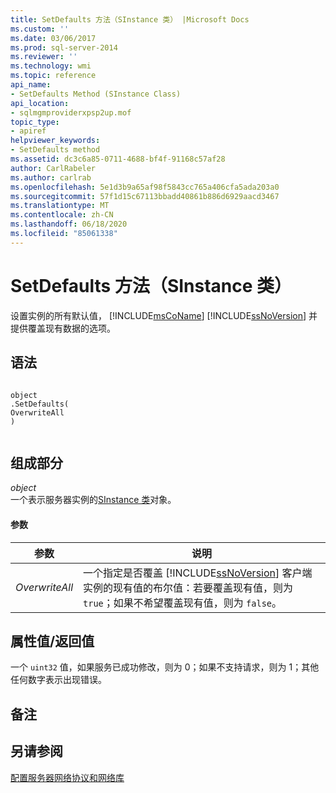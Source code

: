 ```yaml
---
title: SetDefaults 方法（SInstance 类） |Microsoft Docs
ms.custom: ''
ms.date: 03/06/2017
ms.prod: sql-server-2014
ms.reviewer: ''
ms.technology: wmi
ms.topic: reference
api_name:
- SetDefaults Method (SInstance Class)
api_location:
- sqlmgmproviderxpsp2up.mof
topic_type:
- apiref
helpviewer_keywords:
- SetDefaults method
ms.assetid: dc3c6a85-0711-4688-bf4f-91168c57af28
author: CarlRabeler
ms.author: carlrab
ms.openlocfilehash: 5e1d3b9a65af98f5843cc765a406cfa5ada203a0
ms.sourcegitcommit: 57f1d15c67113bbadd40861b886d6929aacd3467
ms.translationtype: MT
ms.contentlocale: zh-CN
ms.lasthandoff: 06/18/2020
ms.locfileid: "85061338"
---
```

# <a name="setdefaults-method-sinstance-class"></a>SetDefaults 方法（SInstance 类）
  设置实例的所有默认值， [!INCLUDE[msCoName](../../../includes/msconame-md.md)] [!INCLUDE[ssNoVersion](../../../includes/ssnoversion-md.md)] 并提供覆盖现有数据的选项。  
  
## <a name="syntax"></a>语法  
  
```  
  
object  
.SetDefaults(  
OverwriteAll  
)  
  
```  
  
## <a name="parts"></a>组成部分  
 *object*  
 一个表示服务器实例的[SInstance 类](sinstance-class.md)对象。  
  
#### <a name="parameters"></a>参数  
  
|参数|说明|  
|---------------|-----------------|  
|*OverwriteAll*|一个指定是否覆盖 [!INCLUDE[ssNoVersion](../../../includes/ssnoversion-md.md)] 客户端实例的现有值的布尔值：若要覆盖现有值，则为 `true`；如果不希望覆盖现有值，则为 `false`。|  
  
## <a name="property-valuereturn-value"></a>属性值/返回值  
 一个 `uint32` 值，如果服务已成功修改，则为 0；如果不支持请求，则为 1；其他任何数字表示出现错误。  
  
## <a name="remarks"></a>备注  
  
## <a name="see-also"></a>另请参阅  
 [配置服务器网络协议和网络库](https://msdn.microsoft.com/library/ms177485\(v=sql.100\).aspx)  
  
  
